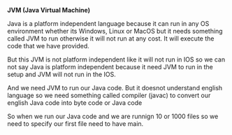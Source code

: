 **JVM (Java Virtual Machine)**

Java is a platform independent language because it can run in any OS environment whether its Windows, Linux or MacOS but it needs something called JVM to run otherwise it will not run at any cost. It will execute the code that we have provided.

But this JVM is not platform independent like it will not run in IOS so we can not say Java is platform independent because it need JVM to run in the setup and JVM will not run in the IOS.

And we need JVM to run our Java code. But it doesnot understand english language so we need something called compiler (javac) to convert our english Java code into byte code or Java code 

So when we run our Java code and we are runnign 10 or 1000 files so we need to specify our first file need to have main.